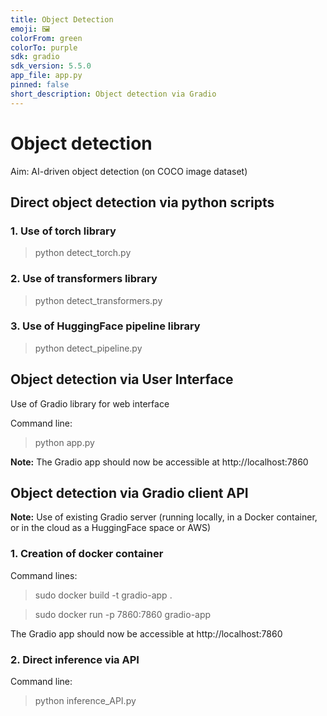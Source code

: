 ```yaml
---
title: Object Detection
emoji: 🖼
colorFrom: green
colorTo: purple
sdk: gradio
sdk_version: 5.5.0
app_file: app.py
pinned: false
short_description: Object detection via Gradio
---
```


# Object detection

Aim: AI-driven object detection (on COCO image dataset)

## Direct object detection via python scripts

### 1. Use of torch library
> python detect_torch.py 

### 2. Use of transformers library
> python detect_transformers.py

### 3. Use of HuggingFace pipeline library
> python detect_pipeline.py

## Object detection via User Interface 
Use of Gradio library for web interface

Command line:
> python app.py

<b>Note:</b> The Gradio app should now be accessible at http://localhost:7860

## Object detection via Gradio client API

<b>Note:</b> Use of existing Gradio server (running locally, in a Docker container, or in the cloud as a HuggingFace space or AWS)

### 1. Creation of docker container

Command lines:
> sudo docker build -t gradio-app .

> sudo docker run -p 7860:7860 gradio-app

The Gradio app should now be accessible at http://localhost:7860

### 2. Direct inference via API
Command line:
> python inference_API.py
